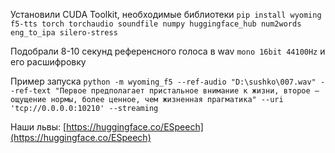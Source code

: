 Установили CUDA Toolkit, необходимые библиотеки `pip install wyoming f5-tts torch torchaudio soundfile numpy huggingface_hub num2words eng_to_ipa silero-stress` 

Подобрали 8-10 секунд референсного голоса в wav `mono 16bit 44100Hz` и его расшифровку

Пример запуска
`python -m wyoming_f5 --ref-audio "D:\sushko\007.wav" --ref-text "Первое предполагает пристальное внимание к жизни, второе – ощущение нормы, более ценное, чем жизненная прагматика" --uri 'tcp://0.0.0.0:10210' --streaming`

Наши львы: [https://huggingface.co/ESpeech](https://huggingface.co/ESpeech)
